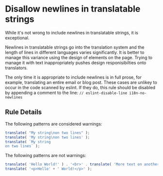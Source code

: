 # Disallow newlines in translatable strings

While it's not wrong to include newlines in translatable strings, it is
exceptional.

Newlines in translatable strings go into the translation system
and the length of lines in different languages varies significantly. It is
better to manage this variance using the design of elements on the page. Trying
to manage it with text inappropriately pushes design responisibilties onto
translators.

The only time it is appropriate to include newlines is in full prose, for
example, translating an entire email or blog post. These cases are unlikey to
occur in the code scanned by eslint. If they do, this rule should be disabled by
appending a comment to the line: `// eslint-disable-line i18n-no-newlines`

## Rule Details

The following patterns are considered warnings:

```js
translate( "My string\non two lines" );
translate( 'My string\non two lines' );
translate( `My string
on two lines` );
```

The following patterns are not warnings:

```js
translate( 'Hello World!' ) . '<br>' . translate( 'More text on another line' );
translate( '<p>Hello' + ' World!</p>' );
```
